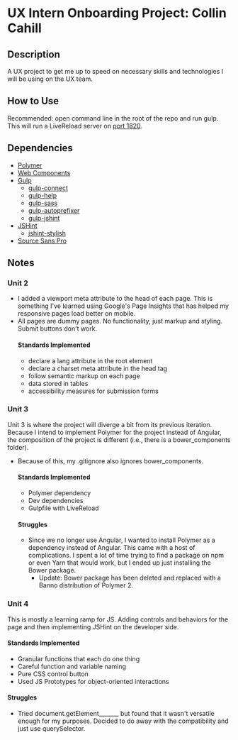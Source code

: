 # UX Intern Onboarding Project: Collin Cahill

## Description
A UX project to get me up to speed on necessary skills and technologies I will be using on the UX team.

## How to Use
Recommended: open command line in the root of the repo and run gulp. This will run a LiveReload server on [port 1820](http://localhost:1820).

## Dependencies
- [Polymer](https://www.polymer-project.org/)
- [Web Components](https://www.webcomponents.org/)
- [Gulp](http://gulpjs.com/)
  - [gulp-connect](https://www.npmjs.com/package/gulp-connect)
  - [gulp-help](https://www.npmjs.com/package/gulp-help)
  - [gulp-sass](https://www.npmjs.com/package/gulp-sass)
  - [gulp-autoprefixer](https://www.npmjs.com/package/gulp-autoprefixer)
  - [gulp-jshint](https://www.npmjs.com/package/gulp-jshint)
- [JSHint](http://jshint.com/)
  - [jshint-stylish](https://www.npmjs.com/package/jshint-stylish)
- [Source Sans Pro](https://fonts.google.com/specimen/Source+Sans+Pro)

## Notes
### Unit 2
- I added a viewport meta attribute to the head of each page. This is something I've learned using Google's Page Insights that has helped my responsive pages load better on mobile.
- All pages are dummy pages. No functionality, just markup and styling. Submit buttons don't work.
  #### Standards Implemented
    - declare a lang attribute in the root element
    - declare a charset meta attribute in the head tag
    - follow semantic markup on each page
    - data stored in tables
    - accessibility measures for submission forms

### Unit 3
Unit 3 is where the project will diverge a bit from its previous iteration. Because I intend to implement Polymer for the project instead of Angular, the composition of the project is different (i.e., there is a bower_components folder).
- Because of this, my .gitignore also ignores bower_components.
  #### Standards Implemented
  - Polymer dependency
  - Dev dependencies
  - Gulpfile with LiveReload
  #### Struggles
  - Since we no longer use Angular, I wanted to install Polymer as a dependency instead of Angular. This came with a host of complications. I spent a lot of time trying to find a package on npm or even Yarn that would work, but I ended up just installing the Bower package.
    - Update: Bower package has been deleted and replaced with a Banno distribution of Polymer 2.

### Unit 4
This is mostly a learning ramp for JS. Adding controls and behaviors for the page and then implementing JSHint on the developer side.
  #### Standards Implemented
  - Granular functions that each do one thing
  - Careful function and variable naming
  - Pure CSS control button
  - Used JS Prototypes for object-oriented interactions

  #### Struggles
  - Tried document.getElement_______ but found that it wasn't versatile enough for my purposes. Decided to do away with the compatibility and just use querySelector.

